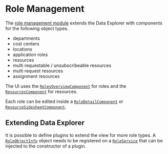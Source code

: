 # Role Management

The [role management module](../modules/RoleManangementModule.html) extends the Data Explorer with components for the following object types.

- departments
- cost centers
- locations
- application roles
- resources
- multi requestable / unsubscribeable resources
- multi request resources
- assignment resources

The UI uses the [`RolesOverviewComponent`](../components/RolesOverviewComponent.html) for roles and the [`ResourcesComponent`](../components/ResourcesComponent.html) for resources.

Each role can be edited inside a [`RoleDetailComponent`](../components/RoleDetailComponent.html) or  [`ResourceSidesheetComponent`](../components/ResourceSidesheetComponent.html).

## Extending Data Explorer

It is possible to define plugins to extend the view for more role types. A [`RoleObjectInfo`](../interfaces/RoleObjectInfo.html) object needs to be registered on a [`RoleService`](../injectables/RoleService.html) that can be injected to the constructor of a plugin.
